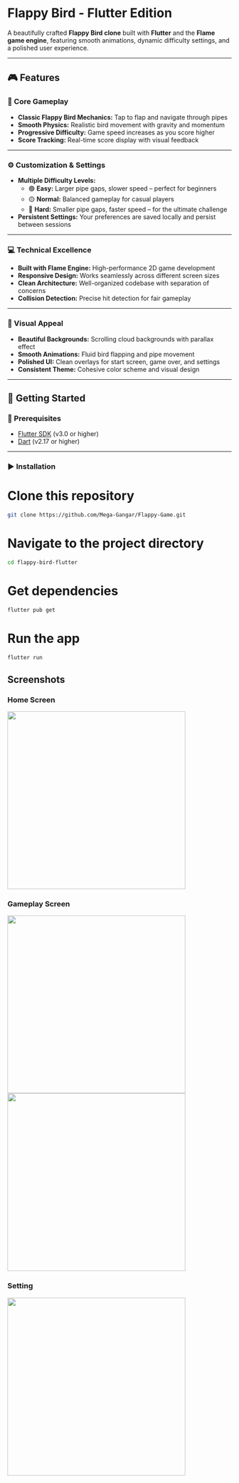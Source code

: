 # Flappy Bird - Flutter Edition

A beautifully crafted **Flappy Bird clone** built with **Flutter** and the **Flame game engine**, featuring smooth animations, dynamic difficulty settings, and a polished user experience.

---

## 🎮 Features

### 🧩 Core Gameplay
- **Classic Flappy Bird Mechanics:** Tap to flap and navigate through pipes  
- **Smooth Physics:** Realistic bird movement with gravity and momentum  
- **Progressive Difficulty:** Game speed increases as you score higher  
- **Score Tracking:** Real-time score display with visual feedback  

---

### ⚙️ Customization & Settings
- **Multiple Difficulty Levels:**
  - 🟢 **Easy:** Larger pipe gaps, slower speed – perfect for beginners  
  - 🟡 **Normal:** Balanced gameplay for casual players  
  - 🔴 **Hard:** Smaller pipe gaps, faster speed – for the ultimate challenge  
- **Persistent Settings:** Your preferences are saved locally and persist between sessions  

---

### 💻 Technical Excellence
- **Built with Flame Engine:** High-performance 2D game development  
- **Responsive Design:** Works seamlessly across different screen sizes  
- **Clean Architecture:** Well-organized codebase with separation of concerns  
- **Collision Detection:** Precise hit detection for fair gameplay  

---

### 🎨 Visual Appeal
- **Beautiful Backgrounds:** Scrolling cloud backgrounds with parallax effect  
- **Smooth Animations:** Fluid bird flapping and pipe movement  
- **Polished UI:** Clean overlays for start screen, game over, and settings  
- **Consistent Theme:** Cohesive color scheme and visual design  

---

## 🚀 Getting Started

### 🧰 Prerequisites
- [Flutter SDK](https://flutter.dev/docs/get-started/install) (v3.0 or higher)  
- [Dart](https://dart.dev/get-dart) (v2.17 or higher)  

---

### ▶️ Installation

# Clone this repository
```bash
git clone https://github.com/Mega-Gangar/Flappy-Game.git
```
# Navigate to the project directory
```bash
cd flappy-bird-flutter
```
# Get dependencies
```bash
flutter pub get
```
# Run the app
```bash
flutter run
```
## Screenshots

### Home Screen
<img src="assets/homescreen.jpg" width="400">

### Gameplay Screen
<img src="assets/gamescreen.jpg" width="400">
<img src="assets/gamescreen1.jpg" width="400">

### Setting
<img src="assets/setting.jpg" width="400">
